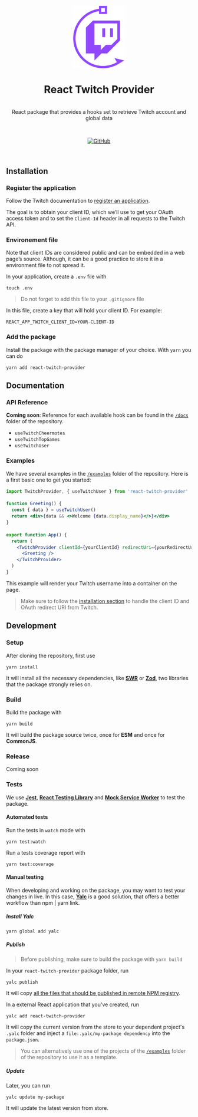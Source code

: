 <p align="center">
  <img src="logo.svg" width="140px" align="center" alt="React Twitch Provider logo" />
  <h1 align="center">React Twitch Provider</h1>
  <p align="center">
    <br/>
    React package that provides a hooks set to retrieve Twitch account and global data
  </p>
</p>

<br/>

<p align="center">
  <a href="https://opensource.org/licenses"><img alt="GitHub" src="https://img.shields.io/github/license/vscav/react-twitch-provider"></a>
</p>

<br />

## Installation

### Register the application

Follow the Twitch documentation to [register an application](https://dev.twitch.tv/docs/authentication/register-app).

The goal is to obtain your client ID, which we’ll use to get your OAuth access token and to set the `Client-Id` header in all requests to the Twitch API.

### Environement file

Note that client IDs are considered public and can be embedded in a web page’s source. Although, it can be a good practice to store it in a environment file to not spread it.

In your application, create a `.env` file with

    touch .env

> Do not forget to add this file to your `.gitignore` file

In this file, create a key that will hold your client ID. For example:

    REACT_APP_TWITCH_CLIENT_ID=YOUR-CLIENT-ID

### Add the package

Install the package with the package manager of your choice. With `yarn` you can do

    yarn add react-twitch-provider

## Documentation

### API Reference

**Coming soon**: Reference for each available hook can be found in the [`/docs`](https://github.com/vscav/react-twitch-provider/tree/main/docs) folder of the repository.

- `useTwitchCheermotes`
- `useTwitchTopGames`
- `useTwitchUser`

### Examples

We have several examples in the [`/examples`](https://github.com/vscav/react-twitch-provider/tree/main/examples) folder of the repository. Here is a first basic one to get you started:

```jsx
import TwitchProvider, { useTwitchUser } from 'react-twitch-provider'

function Greeting() {
  const { data } = useTwitchUser()
  return <div>{data && <>Welcome {data.display_name}</>}</div>
}

export function App() {
  return (
    <TwitchProvider clientId={yourClientId} redirectUri={yourRedirectUri}>
      <Greeting />
    </TwitchProvider>
  )
}
```

This example will render your Twitch username into a container on the page.

> Make sure to follow the [installation section](#register-the-application) to handle the client ID and OAuth redirect URI from Twitch.

## Development

### Setup

After cloning the repository, first use

    yarn install

It will install all the necessary dependencies, like **<a href="https://swr.vercel.app/" target="_blank">SWR</a>** or **<a href="https://zod.dev/" target="_blank">Zod</a>**, two libraries that the package strongly relies on.

### Build

Build the package with

    yarn build

It will build the package source twice, once for **ESM** and once for **CommonJS**.

### Release

Coming soon

### Tests

We use **<a href="https://jestjs.io/" target="_blank">Jest</a>**, **<a href="https://testing-library.com/docs/react-testing-library/intro/" target="_blank">React Testing Library</a>** and **<a href="https://mswjs.io/" target="_blank">Mock Service Worker</a>** to test the package.

#### Automated tests

Run the tests in `watch` mode with

    yarn test:watch

Run a tests coverage report with

    yarn test:coverage

#### Manual testing

When developing and working on the package, you may want to test your changes in live. In this case, **<a href="https://github.com/wclr/yalc" target="_blank">Yalc</a>** is a good solution, that offers a better workflow than npm | yarn link.

##### Install Yalc

    yarn global add yalc

##### Publish

> Before publishing, make sure to build the package with `yarn build`

In your `react-twitch-provider` package folder, run

    yalc publish

It will copy [all the files that should be published in remote NPM registry](https://docs.npmjs.com/files/package.json#files).

In a external React application that you've created, run

    yalc add react-twitch-provider

It will copy the current version from the store to your dependent project's `.yalc` folder and inject a `file:.yalc/my-package dependency` into the `package.json`.

> You can alternatively use one of the projects of the [`/examples`](https://github.com/vscav/react-twitch-provider/tree/main/examples) folder of the repository to use it as a template.

##### Update

Later, you can run

    yalc update my-package

It will update the latest version from store.
